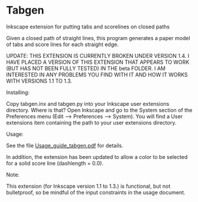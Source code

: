 # Tabgen
 Inkscape extension for putting tabs and scorelines on closed paths

Given a closed path of straight lines, this program generates a paper model of tabs and score lines for each straight edge.

UPDATE: THIS EXTENSION IS CURRENTLY BROKEN UNDER VERSION 1.4. I HAVE PLACED A VERSION OF THIS EXTENSION THAT APPEARS TO WORK (BUT HAS NOT BEEN FULLY TESTED) IN THE beta FOLDER. I AM INTERESTED IN ANY PROBLEMS YOU FIND WITH IT AND HOW IT WORKS WITH VERSIONS 1.1 TO 1.3.

Installing:
 
Copy tabgen.inx and tabgen.py into your Inkscape user extensions directory. Where is that? Open Inkscape and go to the System section of the Preferences menu (Edit --> Preferences --> System). You will find a User extensions item containing the path to your user extensions directory.

Usage:

See the file [Usage_guide_tabgen.pdf](https://github.com/obzerving/Tabgen/blob/main/Usage_guide_tabgen.pdf) for details.

In addition, the extension has been updated to allow a color to be selected for a solid score line (dashlength = 0.0).

Note:

This extension (for Inkscape version 1.1 to 1.3.) is functional, but not bulletproof, so be mindful of the input constraints in the usage document.